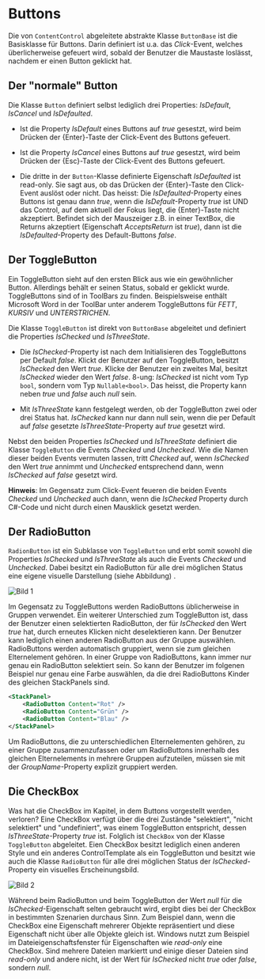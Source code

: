 # Buttons

Die von `ContentControl` abgeleitete abstrakte Klasse `ButtonBase` ist die Basisklasse für Buttons. Darin definiert ist u.a. das _Click_-Event, welches überlicherweise gefeuert wird, sobald der Benutzer die Maustaste loslässt, nachdem er einen Button geklickt hat. 


## Der "normale" Button

Die Klasse `Button` definiert selbst lediglich drei Properties: _IsDefault_, _IsCancel_ und _IsDefaulted_. 

* Ist die Property _IsDefault_ eines Buttons auf _true_ gesestzt, wird beim Drücken der {Enter}-Taste der Click-Event des Buttons gefeuert.  

* Ist die Property _IsCancel_ eines Buttons auf _true_ gesestzt, wird beim Drücken der {Esc}-Taste der Click-Event des Buttons gefeuert.  

* Die dritte in der `Button`-Klasse definierte Eigenschaft _IsDefaulted_ ist read-only. Sie sagt aus, ob das Drücken der {Enter}-Taste den Click-Event auslöst oder nicht. Das heisst: Die _IsDefaulted_-Property eines Buttons ist genau dann _true_, wenn die _IsDefault_-Property _true_ ist UND das Control, auf dem aktuell der Fokus liegt, die {Enter}-Taste nicht akzeptiert. Befindet sich der Mauszeiger z.B. in einer TextBox, die Returns akzeptiert (Eigenschaft _AcceptsReturn_ ist _true_), dann ist die _IsDefaulted_-Property des Default-Buttons _false_.

## Der ToggleButton 

Ein ToggleButton sieht auf den ersten Blick aus wie ein gewöhnlicher Button. Allerdings behält er seinen Status, sobald er geklickt wurde. ToggleButtons sind of in ToolBars zu finden. Beispielsweise enthält Microsoft Word in der ToolBar unter anderem ToggleButtons für _FETT_, _KURSIV_ und _UNTERSTRICHEN_. 

Die Klasse `ToggleButton` ist direkt von `ButtonBase` abgeleitet und definiert die Properties _IsChecked_ und _IsThreeState_. 

* Die _IsChecked_-Property ist nach dem Initialisieren des ToggleButtons per Default _false_. Klickt der Benutzer auf den ToggleButton, besitzt _IsChecked_ den Wert _true_. Klicke der Benutzer ein zweites Mal, besitzt _IsChecked_ wieder den Wert _false_. 8-ung: _IsChecked_ ist nicht vom Typ `bool`, sondern vom Typ `Nullable<bool>`. Das heisst, die Property kann neben _true_ und _false_ auch _null_ sein. 

* Mit _IsThreeState_ kann festgelegt werden, ob der ToggleButton zwei oder drei Status hat.  _IsChecked_ kann nur dann null sein, wenn die per Default auf _false_ gesetzte _IsThreeState_-Property auf _true_ gesetzt wird.

Nebst den beiden Properties _IsChecked_ und _IsThreeState_ definiert die Klasse `ToggleButton` die Events _Checked_ und _Unchecked_. Wie die Namen dieser beiden Events vermuten lassen, tritt _Checked_ auf, wenn _IsChecked_ den Wert _true_ annimmt und _Unchecked_ entsprechend dann, wenn _IsChecked_ auf _false_ gesetzt wird. 

**Hinweis**: Im Gegensatz zum Click-Event feueren die beiden Events _Checked_ und _Unchecked_ auch dann, wenn die _IsChecked_ Property durch C#-Code und nicht durch einen Mausklick gesetzt werden. 

## Der RadioButton 

`RadionButton` ist ein Subklasse von `ToggleButton` und erbt somit sowohl die Properties _IsChecked_ und _IsThreeState_ als auch die Events _Checked_ und _Unchecked_. Dabei besitzt ein RadioButton für alle drei möglichen Status eine eigene visuelle Darstellung (siehe Abbildung) .

![Bild 1](res/01.jpg)

Im Gegensatz zu ToggleButtons werden RadioButtons üblicherweise in Gruppen verwendet. Ein weiterer  Unterschied zum ToggleButton ist, dass der Benutzer einen selektierten RadioButton, der für _IsChecked_ den Wert _true_ hat, durch erneutes Klicken nicht deselektieren kann. Der Benutzer kann lediglich einen anderen RadioButton aus der Gruppe auswählen. RadioButtons werden automatisch gruppiert, wenn sie zum gleichen Elternelement gehören. In einer Gruppe von RadioButtons, kann immer nur genau ein RadioButton selektiert sein. So kann der Benutzer im folgenen Beispiel nur genau eine Farbe auswählen, da die drei RadioButtons Kinder des gleichen StackPanels sind. 

```xml
<StackPanel>
    <RadioButton Content="Rot" />
    <RadioButton Content="Grün" />
    <RadioButton Content="Blau" />
</StackPanel> 
```

Um RadioButtons, die zu unterschiedlichen Elternelementen gehören, zu einer Gruppe zusammenzufassen oder um RadioButtons innerhalb des gleichen Elternelements in mehrere Gruppen aufzuteilen, müssen sie mit der _GroupName_-Property explizit gruppiert werden. 

## Die CheckBox 

Was hat die CheckBox im Kapitel, in dem Buttons vorgestellt werden, verloren? Eine CheckBox verfügt über die drei Zustände "selektiert", "nicht selektiert" und "undefiniert",  was einem ToggleButton entspricht, dessen _IsThreeState_-Property _true_ ist. Folglich ist `CheckBox` von der Klasse `ToggleButton` abgeleitet. Eien CheckBox besitzt lediglich einen anderen Style und ein anderes ControlTemplate als ein ToggleButton und besitzt wie auch die Klasse `RadioButton` für alle drei möglichen Status der _IsChecked_-Property ein visuelles Erscheinungsbild. 

![Bild 2](res/02.jpg)

Während beim RadioButton und beim ToggleButton der Wert _null_ für die _IsChecked_-Eigenschaft selten gebraucht wird, ergibt dies bei der CheckBox in bestimmten Szenarien durchaus Sinn. Zum Beispiel dann, wenn die CheckBox eine Eigenschaft mehrerer Objekte repräsentiert und diese Eigenschaft nicht über alle Objekte gleich ist. Windows nutzt zum Beispiel im Dateieigenschaftsfenster für Eigenschaften wie _read-only_ eine CheckBox. Sind mehrere Dateien markiertt und einige dieser Dateien sind _read-only_ und andere nicht, ist der Wert für _IsChecked_ nicht _true_ oder _false_, sondern _null_.